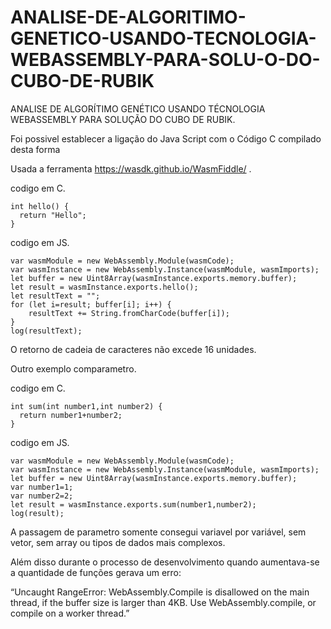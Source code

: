 # ANALISE-DE-ALGORITIMO-GENETICO-USANDO-TECNOLOGIA-WEBASSEMBLY-PARA-SOLU-O-DO-CUBO-DE-RUBIK
ANALISE DE ALGORÍTIMO GENÉTICO  USANDO TÉCNOLOGIA WEBASSEMBLY PARA SOLUÇÃO DO CUBO DE RUBIK.


Foi possivel establecer a ligação do Java Script com o Código C compilado desta forma

Usada a ferramenta https://wasdk.github.io/WasmFiddle/ .

codigo em C.

    int hello() { 
      return "Hello";
    }

codigo em JS.

    var wasmModule = new WebAssembly.Module(wasmCode);
    var wasmInstance = new WebAssembly.Instance(wasmModule, wasmImports);
    let buffer = new Uint8Array(wasmInstance.exports.memory.buffer); 
    let result = wasmInstance.exports.hello();
    let resultText = ""; 
    for (let i=result; buffer[i]; i++) {
        resultText += String.fromCharCode(buffer[i]);
    }
    log(resultText);

O retorno de cadeia de caracteres não excede 16 unidades.

Outro exemplo comparametro.

codigo em C.

    int sum(int number1,int number2) { 
      return number1+number2;
    }

codigo em JS.

    var wasmModule = new WebAssembly.Module(wasmCode);
    var wasmInstance = new WebAssembly.Instance(wasmModule, wasmImports);
    let buffer = new Uint8Array(wasmInstance.exports.memory.buffer); 
    var number1=1;
    var number2=2;
    let result = wasmInstance.exports.sum(number1,number2);
    log(result);


A passagem de parametro somente consegui variavel por variável, sem vetor, sem array ou tipos de dados mais complexos.

Além disso durante o processo de desenvolvimento quando aumentava-se a quantidade de funções gerava um erro:

“Uncaught RangeError: WebAssembly.Compile is disallowed on the main thread, if the buffer size is larger than 4KB. Use WebAssembly.compile, or compile on a worker thread.”
